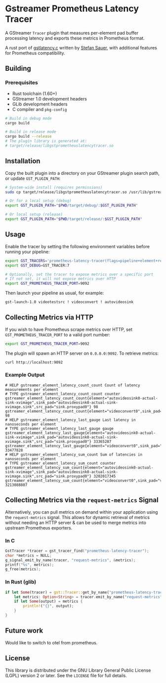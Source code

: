 # Gstreamer Prometheus Latency Tracer

A GStreamer `Tracer` plugin that measures per-element pad buffer processing latency and exports these metrics in Prometheus format.

A rust port of [gstlatency.c](https://gitlab.freedesktop.org/gstreamer/gstreamer/-/blob/main/subprojects/gstreamer/plugins/tracers/gstlatency.c) written by [Stefan Sauer](ensonic@users.sf.net), with additional features for Prometheus compatibility.

## Building

### Prerequisites

- Rust toolchain (1.60+)
- GStreamer 1.0 development headers
- GLib development headers
- C compiler and `pkg-config`

```bash
# Build in debug mode
cargo build

# Build in release mode
cargo build --release
# The plugin library is generated at:
# target/release/libgstprometheuslatencytracer.so
```

## Installation

Copy the built plugin into a directory on your GStreamer plugin search path, or update `GST_PLUGIN_PATH`:

```bash
# System-wide install (requires permissions)
sudo cp target/release/libgstprometheuslatencytracer.so /usr/lib/gstreamer-1.0/

# Or for a local setup (debug)
export GST_PLUGIN_PATH="$PWD/target/debug/:$GST_PLUGIN_PATH"

# Or local setup (release)
export GST_PLUGIN_PATH="$PWD/target/release/:$GST_PLUGIN_PATH"
```

## Usage

Enable the tracer by setting the following environment variables before running your pipeline:

```bash
export GST_TRACERS='prometheus-latency-tracer(flags=pipeline+element+reported)'
export GST_DEBUG=GST_TRACER:7

# Optionally, set the tracer to expose metrics over a specific port
# If not set, it will not expose metrics over HTTP
export GST_PROMETHEUS_TRACER_PORT=9092
```

Then launch your pipeline as usual, for example:

```bash
gst-launch-1.0 videotestsrc ! videoconvert ! autovideosink
```

## Collecting Metrics via HTTP

If you wish to have Prometheus scrape metrics over HTTP, set `GST_PROMETHEUS_TRACER_PORT` to a valid port number:

```bash
export GST_PROMETHEUS_TRACER_PORT=9092
```

The plugin will spawn an HTTP server on `0.0.0.0:9092`. To retrieve metrics:

```bash
curl http://localhost:9092
```

### Example Output

```plaintext
# HELP gstreamer_element_latency_count_count Count of latency measurements per element
# TYPE gstreamer_element_latency_count_count counter
gstreamer_element_latency_count_count{element="autovideosink0-actual-sink-xvimage",sink_pad="autovideosink0-actual-sink-xvimage.sink",src_pad="sink.proxypad0"} 98
gstreamer_element_latency_count_count{element="videoconvert0",sink_pad="videoconvert0.sink",src_pad="videotestsrc0.src"} 98
# HELP gstreamer_element_latency_last_gauge Last latency in nanoseconds per element
# TYPE gstreamer_element_latency_last_gauge gauge
gstreamer_element_latency_last_gauge{element="autovideosink0-actual-sink-xvimage",sink_pad="autovideosink0-actual-sink-xvimage.sink",src_pad="sink.proxypad0"} 33365287
gstreamer_element_latency_last_gauge{element="videoconvert0",sink_pad="videoconvert0.sink",src_pad="videotestsrc0.src"} 33477828
# HELP gstreamer_element_latency_sum_count Sum of latencies in nanoseconds per element
# TYPE gstreamer_element_latency_sum_count counter
gstreamer_element_latency_sum_count{element="autovideosink0-actual-sink-xvimage",sink_pad="autovideosink0-actual-sink-xvimage.sink",src_pad="sink.proxypad0"} 3202017345
gstreamer_element_latency_sum_count{element="videoconvert0",sink_pad="videoconvert0.sink",src_pad="videotestsrc0.src"} 3213088807
```

## Collecting Metrics via the `request-metrics` Signal

Alternatively, you can pull metrics on demand within your application using the `request-metrics` signal. This allows
for dynamic retrieval of metrics without needing an HTTP server & can be used to merge metrics into upstream
Prometheus exporters.

### In C

```c
GstTracer *tracer = gst_tracer_find("prometheus-latency-tracer");
char *metrics = NULL;
g_signal_emit_by_name(tracer, "request-metrics", &metrics);
printf("%s", metrics);
g_free(metrics);
```

### In Rust (glib)

```rust
if let Some(tracer) = gst::Tracer::get_by_name("prometheus-latency-tracer") {
    let metrics: Option<String> = tracer.emit_by_name("request-metrics", &[]);
    if let Some(output) = metrics {
        println!("{}", output);
    }
}
```

## Future work

Would like to switch to otel from prometheus.

## License

This library is distributed under the GNU Library General Public License (LGPL) version 2 or later. See the `LICENSE` file for full details.
